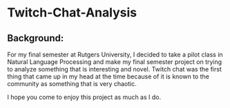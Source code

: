 # Twitch-Chat-Analysis

## Background:

For my final semester at Rutgers University, I decided to take a pilot class in Natural Language Processing 
and make my final semester project on trying to analyze something that is interesting and novel. Twitch chat was 
the first thing that came up in my head at the time because of it is known to the community as something that is
very chaotic.

I hope you come to enjoy this project as much as I do.